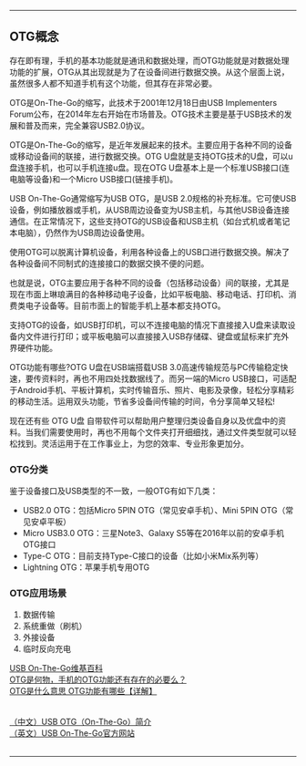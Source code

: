 

---------------------------------------------------------------------------------------------------------------------

## OTG概念

存在即有理，手机的基本功能就是通讯和数据处理，而OTG功能就是对数据处理功能的扩展，OTG从其出现就是为了在设备间进行数据交换。从这个层面上说，虽然很多人都不知道手机有这个功能，但其存在非常必要。


OTG是On-The-Go的缩写，此技术于2001年12月18日由USB Implementers Forum公布，在2014年左右开始在市场普及。OTG技术主要是基于USB技术的发展和普及而来，完全兼容USB2.0协议。

OTG是On-The-Go的缩写，是近年发展起来的技术。主要应用于各种不同的设备或移动设备间的联接，进行数据交换。OTG U盘就是支持OTG技术的U盘，可以u盘连接手机，也可以手机连接u盘。现在OTG U盘基本上是一个标准USB接口(连电脑等设备)和一个Micro USB接口(链接手机)。

USB On-The-Go通常缩写为USB OTG，是USB 2.0规格的补充标准。它可使USB设备，例如播放器或手机，从USB周边设备变为USB主机，与其他USB设备连接通信。在正常情况下，这些支持OTG的USB设备和USB主机（如台式机或者笔记本电脑），仍然作为USB周边设备使用。

使用OTG可以脱离计算机设备，利用各种设备上的USB口进行数据交换。解决了各种设备间不同制式的连接接口的数据交换不便的问题。

也就是说，OTG主要应用于各种不同的设备（包括移动设备）间的联接，尤其是现在市面上琳琅满目的各种移动电子设备，比如平板电脑、移动电话、打印机、消费类电子设备等。目前市面上的智能手机上基本都支持OTG。

支持OTG的设备，如USB打印机，可以不连接电脑的情况下直接接入U盘来读取设备内文件进行打印；或平板电脑可以直接接入USB存储碟、键盘或鼠标来扩充外界硬件功能。



OTG功能有哪些?OTG U盘在USB端搭载USB 3.0高速传输规范与PC传输稳定快速，要传资料时，再也不用四处找数据线了。而另一端的Micro USB接口，可适配于Android手机、平板计算机，实时传输音乐、照片、电影及录像，轻松分享精彩的移动生活。运用双头功能，节省多设备间传输的时间，令分享简单又轻松!

现在还有些 OTG U盘 自带软件可以帮助用户整理归类设备自身以及优盘中的资料。当我们需要使用时，再也不用每个文件夹打开细细找，通过文件类型就可以轻松找到。灵活运用于在工作事业上，为您的效率、专业形象更加分。




### OTG分类

鉴于设备接口及USB类型的不一致，一般OTG有如下几类：
- USB2.0 OTG：包括Micro 5PIN OTG（常见安卓手机）、Mini 5PIN OTG（常见安卓平板）
- Micro USB3.0 OTG：三星Note3、Galaxy S5等在2016年以前的安卓手机OTG接口
- Type-C OTG：目前支持Type-C接口的设备（比如小米Mix系列等）
- Lightning OTG：苹果手机专用OTG





### OTG应用场景
1. 数据传输
2. 系统重做（刷机）
3. 外接设备
4. 临时反向充电





[USB On-The-Go维基百科](https://zh.wikipedia.org/wiki/USB_On-The-Go)  
[OTG是何物，手机的OTG功能还有存在的必要么？](https://zhuanlan.zhihu.com/p/109806187)  
[OTG是什么意思 OTG功能有哪些【详解】](https://zhuanlan.zhihu.com/p/71362333)  
[]()  
[]()  
[（中文）USB OTG（On-The-Go）简介](http://www.usblab.idv.tw/usbotg.html)  
[（英文）USB On-The-Go官方网站](https://web.archive.org/web/20120505091034/http://www.usb.org/developers/onthego/)  
[]()  
[]()  


---------------------------------------------------------------------------------------------------------------------





